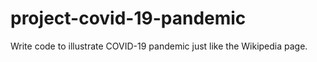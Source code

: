 # project-covid-19-pandemic
Write code to illustrate COVID-19 pandemic just like the Wikipedia page.
